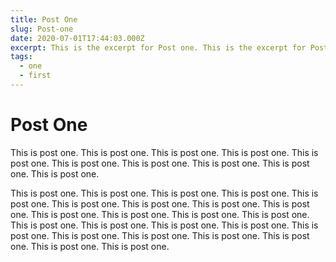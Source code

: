 ```yaml
---
title: Post One
slug: Post-one
date: 2020-07-01T17:44:03.000Z
excerpt: This is the excerpt for Post one. This is the excerpt for Post one. 
tags:
  - one
  - first
---
```


# Post One

This is post one. This is post one. This is post one. This is post one. This is post one. This is post one. This is post one. This is post one. This is post one. This is post one.

This is post one. This is post one. This is post one. This is post one. This is post one. This is post one. This is post one. This is post one. This is post one. This is post one. This is post one. This is post one. This is post one. This is post one. This is post one. This is post one. This is post one. This is post one. This is post one. This is post one. This is post one. This is post one. This is post one. This is post one.